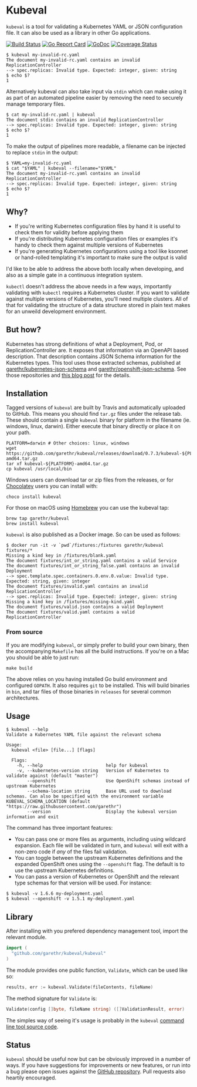 # Kubeval

`kubeval` is a tool for validating a Kubernetes YAML or JSON configuration file.
It can also be used as a library in other Go applications.

[![Build
Status](https://travis-ci.org/garethr/kubeval.svg)](https://travis-ci.org/garethr/kubeval)
[![Go Report
Card](https://goreportcard.com/badge/github.com/garethr/kubeval)](https://goreportcard.com/report/github.com/garethr/kubeval)
[![GoDoc](https://godoc.org/github.com/garethr/kubeval?status.svg)](https://godoc.org/github.com/garethr/kubeval)
[![Coverage
Status](https://coveralls.io/repos/github/garethr/kubeval/badge.svg?branch=master)](https://coveralls.io/github/garethr/kubeval?branch=master)

```
$ kubeval my-invalid-rc.yaml
The document my-invalid-rc.yaml contains an invalid ReplicationController
--> spec.replicas: Invalid type. Expected: integer, given: string
$ echo $?
1
```

Alternatively kubeval can also take input via `stdin` which can make using
it as part of an automated pipeline easier by removing the need to securely
manage temporary files.

```
$ cat my-invalid-rc.yaml | kubeval
The document stdin contains an invalid ReplicationController
--> spec.replicas: Invalid type. Expected: integer, given: string
$ echo $?
1
```

To make the output of pipelines more readable, a filename can be injected
to replace `stdin` in the output:

```
$ YAML=my-invalid-rc.yaml
$ cat "$YAML" | kubeval --filename="$YAML"
The document my-invalid-rc.yaml contains an invalid ReplicationController
--> spec.replicas: Invalid type. Expected: integer, given: string
$ echo $?
1
```

## Why?

* If you're writing Kubernetes configuration files by hand it is useful
  to check them for validity before applying them
* If you're distributing Kubernetes configuration files or examples it's
  handy to check them against multiple versions of Kubernetes
* If you're generating Kubernetes configurations using a tool like
  ksonnet or hand-rolled templating it's important to make sure the
  output is valid

I'd like to be able to address the above both locally when developing,
and also as a simple gate in a continuous integration system.

`kubectl` doesn't address the above needs in a few ways, importantly
validating with `kubectl` requires a Kubernetes cluster. If you want to
validate against multiple versions of Kubernetes, you'll need multiple
clusters. All of that for validating the structure of a data structure
stored in plain text makes for an unweild development environment.


## But how?

Kubernetes has strong definitions of what a Deployment, Pod, or
ReplicationController are. It exposes that information via an OpenAPI
based description. That description contains JSON Schema information for
the Kubernetes types. This tool uses those extracted schemas, published
at [garethr/kubernetes-json-schema](https://github.com/garethr/kubernetes-json-schema) and [garethr/openshift-json-schema](https://github.com/garethr/openshift-json-schema). See
those repositories and
[this blog post](https://www.morethanseven.net/2017/06/26/schemas-for-kubernetes-types/)
for the details.


## Installation

Tagged versions of `kubeval` are built by Travis and automatically
uploaded to GitHub. This means you should find `tar.gz` files under the
release tab. These should contain a single `kubeval` binary for platform
in the filename (ie. windows, linux, darwin). Either execute that binary
directly or place it on your path.

```
PLATFORM=darwin # Other choices: linux, windows
wget https://github.com/garethr/kubeval/releases/download/0.7.3/kubeval-${PLATFORM}-amd64.tar.gz
tar xf kubeval-${PLATFORM}-amd64.tar.gz
cp kubeval /usr/local/bin
```

Windows users can download tar or zip files from the releases, or for [Chocolatey](https://chocolatey.org)
users you can install with:

```
choco install kubeval
```

For those on macOS using [Homebrew](https://brew.sh/) you can use the kubeval tap:

```
brew tap garethr/kubeval
brew install kubeval
```

`kubeval` is also published as a Docker image. So can be used as
follows:

```
$ docker run -it -v `pwd`/fixtures:/fixtures garethr/kubeval fixtures/*
Missing a kind key in /fixtures/blank.yaml
The document fixtures/int_or_string.yaml contains a valid Service
The document fixtures/int_or_string_false.yaml contains an invalid Deployment
--> spec.template.spec.containers.0.env.0.value: Invalid type. Expected: string, given: integer
The document fixtures/invalid.yaml contains an invalid ReplicationController
--> spec.replicas: Invalid type. Expected: integer, given: string
Missing a kind key in /fixtures/missing-kind.yaml
The document fixtures/valid.json contains a valid Deployment
The document fixtures/valid.yaml contains a valid ReplicationController
```

### From source

If you are modifying `kubeval`, or simply prefer to build your own
binary, then the accompanying `Makefile` has all the build instructions.
If you're on a Mac you should be able to just run:

```
make build
```

The above relies on you having installed Go build environment and
configured `GOPATH`. It also requires `git` to be installed. This will
build binaries in `bin`, and tar files of those binaries in `releases`
for several common architectures.

## Usage

```
$ kubeval --help
Validate a Kubernetes YAML file against the relevant schema

Usage:
  kubeval <file> [file...] [flags]

  Flags:
    -h, --help                        help for kubeval
    -v, --kubernetes-version string   Version of Kubernetes to validate against (default "master")
        --openshift                   Use OpenShift schemas instead of upstream Kubernetes
        --schema-location string      Base URL used to download schemas. Can also be specified with the environment variable KUBEVAL_SCHEMA_LOCATION (default "https://raw.githubusercontent.com/garethr")
        --version                     Display the kubeval version information and exit

```

The command has three important features:

* You can pass one or more files as arguments, including using wildcard
  expansion. Each file will be validated in turn, and `kubeval` will
  exit with a non-zero code if _any_ of the files fail validation.
* You can toggle between the upstream Kubernetes definitions and the
  expanded OpenShift ones using the `--openshift` flag. The default is
  to use the upstream Kubernetes definitions.
* You can pass a version of Kubernetes or OpenShift and the relevant
  type schemas for that version will be used. For instance:

```
$ kubeval -v 1.6.6 my-deployment.yaml
$ kubeval --openshift -v 1.5.1 my-deployment.yaml
```

## Library

After installing with you prefered dependency management tool, import the relevant module.

```go
import (
  "github.com/garethr/kubeval/kubeval"
)
```

The module provides one public function, `Validate`, which can be used
like so:

```go
results, err := kubeval.Validate(fileContents, fileName)
```

The method signature for `Validate` is:

```go
Validate(config []byte, fileName string) ([]ValidationResult, error)
```

The simples way of seeing it's usage is probably in the `kubeval`
[command line tool source code](cmd/root.go).


## Status

`kubeval` should be useful now but can be obviously improved in a number
of ways. If you have suggestions for improvements or new features, or
run into a bug please open issues against the [GitHub
repository](https://github.com/garethr/kubeval). Pull requests also
heartily encouraged.
